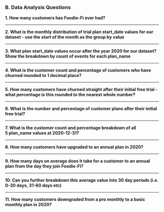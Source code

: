 ### B. Data Analysis Questions

**1. How many customers has Foodie-Fi ever had?**

***

**2. What is the monthly distribution of trial plan start_date values for our dataset - use the start of the month as the group by value**

***

**3. What plan start_date values occur after the year 2020 for our dataset? Show the breakdown by count of events for each plan_name**

***


**4. What is the customer count and percentage of customers who have churned rounded to 1 decimal place?**

***


**5. How many customers have churned straight after their initial free trial - what percentage is this rounded to the nearest whole number?**

***

**6. What is the number and percentage of customer plans after their initial free trial?**

***

**7. What is the customer count and percentage breakdown of all 5 plan_name values at 2020-12-31?**

***

**8. How many customers have upgraded to an annual plan in 2020?**

***

**9. How many days on average does it take for a customer to an annual plan from the day they join Foodie-Fi?**

***

**10. Can you further breakdown this average value into 30 day periods (i.e. 0-30 days, 31-60 days etc)**

***

**11. How many customers downgraded from a pro monthly to a basic monthly plan in 2020?**


